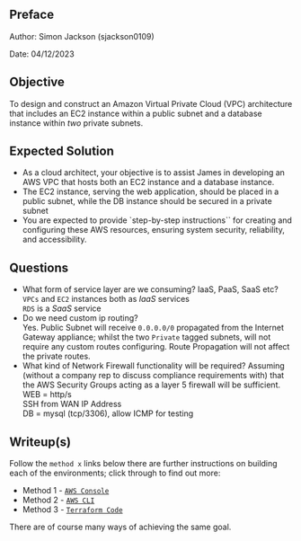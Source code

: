 ## Preface

Author: Simon Jackson (sjackson0109)

Date: 04/12/2023

## Objective
To design and construct an Amazon Virtual Private Cloud (VPC) architecture that includes an EC2 instance within a public subnet and a database instance within *two* private subnets.

## Expected Solution
- As a cloud architect, your objective is to assist James in developing an AWS VPC that hosts both an EC2 instance and a database instance.
- The EC2 instance, serving the web application, should be placed in a public subnet, while the DB instance should be secured in a private subnet
- You are expected to provide `step-by-step instructions`` for creating and configuring these AWS resources, ensuring system security, reliability, and accessibility.


## Questions
- What form of service layer are we consuming? IaaS, PaaS, SaaS etc?
 <br> `VPCs` and `EC2` instances both as *IaaS* services
 <br> `RDS` is a *SaaS* service
- Do we need custom ip routing?
 <br> Yes. Public Subnet will receive `0.0.0.0/0` propagated from the Internet Gateway appliance; whilst the two `Private` tagged subnets, will not require any custom routes configuring. Route Propagation will not affect the private routes.  
- What kind of Network Firewall functionality will be required? Assuming (without a company rep to discuss compliance requirements with) that the AWS Security Groups acting as a layer 5 firewall will be sufficient.
 <br> WEB = http/s
 <br> SSH from WAN IP Address
 <br> DB = mysql (tcp/3306), allow ICMP for testing

## Writeup(s)
Follow the `method x` links below there are further instructions on building each of the environments; click through to find out more:
- Method 1 - [`AWS Console`](./method%201%20-%20AWS%20Console.md)
- Method 2 - [`AWS CLI`](./method%202%20-%20AWS%20CLI.md)
- Method 3 - [`Terraform Code`](./method%203%20-%20Terraform.md)

There are of course many ways of achieving the same goal.
